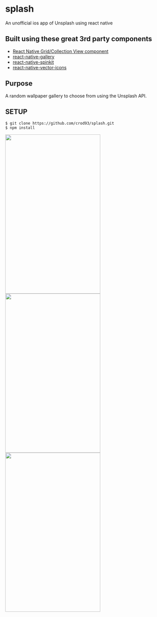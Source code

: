 # splash
An unofficial ios app of Unsplash using react native 

## Built using these great 3rd party components
<ul>
  <li>
  <a href="https://github.com/lucholaf/react-native-grid-view">React Native Grid/Collection View component</a>
  </li>
  <li>
  <a href="https://github.com/ldn0x7dc/react-native-gallery">react-native-gallery</a>
  </li>
  <li>
  <a href="https://github.com/maxs15/react-native-spinkit">react-native-spinkit</a>
  </li>
  <li>
  <a href="https://github.com/oblador/react-native-vector-icons">react-native-vector-icons</a>
  </li>
</ul>

## Purpose
A random wallpaper gallery to choose from using the Unsplash API. 

## SETUP

```
$ git clone https://github.com/crod93/splash.git
$ npm install
```
<img src="http://www.cdylrod.com/wp-content/uploads/2016/08/Default@2x-1280x960.png"  width="300" height="500" />
<img src="http://www.cdylrod.com/wp-content/uploads/2016/08/Simulator-Screen-Shot-Aug-13-2016-2.58.54-PM-1280x960.png"  width="300" height="500" />
<img src="http://www.cdylrod.com/wp-content/uploads/2016/08/Simulator-Screen-Shot-Aug-13-2016-3.00.58-PM-1280x960.png"  width="300" height="500" />


